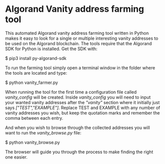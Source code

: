 # Algorand Vanity address farming tool
This automated Algorand vanity address farming tool written in Python makes it easy to look for a single or multiple interesting vanity addresses to be used on the Algorand blockchain. The tools require that the Algorand SDK for Python is installed. Get the SDK with:

$ pip3 install py-algorand-sdk

To run the farming tool simply open a terminal window in the folder where the tools are located and type:

$ python vanity_farmer.py

When running the tool for the first time a configuration file called *vanity_config* will be created. Inside *vanity_config* you will need to input your wanted vanity addresses after the *"vanity"* section where it initially just says *["TEST","EXAMPLE"]*. Replace TEST and EXAMPLE with any number of vanity addresses you wish, but keep the quotation marks and remember the comma between each entry.

And when you wish to browse through the collected addresses you will want to run the *vanity_browse.py* file:

$ python vanity_browse.py

The browser will guide you through the process to make finding the right one easier.
